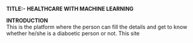 **TITLE:-** **HEALTHCARE WITH MACHINE LEARNING**

**INTRODUCTION** <br>
This is the platform where the person can fill the details and get to know whether he/she is a diaboetic person or not. This site 
